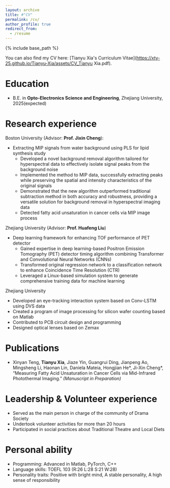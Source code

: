 ```yaml
---
layout: archive
title: #"CV"
permalink: /cv/
author_profile: true
redirect_from:
  - /resume
---
```


{% include base_path %}

You can also find my CV here: [Tianyu Xia's Curriculum Vitae](https://xty-25.github.io/Tianyu-Xia/assets/CV_Tianyu Xia.pdf).

Education
======
* B.E. in **Opto-Electronics Science and Engineering**, Zhejiang University, 2025(expected)

Research experience
======
Boston University (Advisor: **Prof. Jixin Cheng**):
  * Extracting MIP signals from water background using PLS for lipid synthesis study
    * Developed a novel background removal algorithm tailored for hyperspectral data to effectively isolate signal peaks from the background noise
    * Implemented the method to MIP data, successfully extracting peaks while preserving the spatial and intensity characteristics of the original signals
    * Demonstrated that the new algorithm outperformed traditional subtraction method in both accuracy and robustness, providing a versatile solution for background removal in hyperspectral imaging data
    * Detected fatty acid unsaturation in cancer cells via MIP image process
  
Zhejiang University (Advisor: **Prof. Huafeng Liu**)
  * Deep learning framework for enhancing TOF performance of PET detector
    * Gained expertise in deep learning-based Positron Emission Tomography (PET) detector timing algorithm combining Transformer and Convolutional Neural Networks (CNNs)
    * Transformed original regression network to a classification network to enhance Coincidence Time Resolution (CTR)
    * Leveraged a Linux-based simulation system to generate comprehensive training data for machine learning

Zhejiang University 
  * Developed an eye-tracking interaction system based on Conv-LSTM using DVS data
  * Created a program of image processing for silicon wafer counting based on Matlab
  * Contributed to PCB circuit design and programming
  * Designed optical lenses based on Zemax 
  
Publications
======
  * Xinyan Teng, **Tianyu Xia**, Jiaze Yin, Guangrui Ding, Jianpeng Ao, Mingsheng Li, Haonan Lin, Daniela Mateia, Hongjian He\*, Ji-Xin Cheng\*, “Measuring Fatty Acid Unsaturation in Cancer Cells via Mid-Infrared Photothermal Imaging.” *(Manuscript in Preparation)*

Leadership & Volunteer experience
======
  * Served as the main person in charge of the community of Drama Society
  * Undertook volunteer activities for more than 20 hours
  * Participated in social practices about Traditional Theatre and Local Diets
    
Personal ability 
======
  * Programming: Advanced in Matlab, PyTorch, C++
  * Language skills: TOEFL 103 (R:26 L:28 S:21 W:28)
  * Personality traits: Positive with bright mind, A stable personality, A high sense of responsibility
